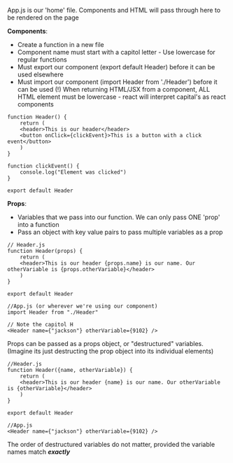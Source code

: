 App.js is our 'home' file. Components and HTML will pass through here to be rendered on the page

**Components**:
- Create a function in a new file
- Component name must start with a capitol letter - Use lowercase for regular functions
- Must export our component (export default Header) before it can be used elsewhere
- Must import our component (import Header from './Header') before it can be used
(!) When returning HTML/JSX from a component, ALL HTML element must be lowercase - react will interpret capital's as react components  

```
function Header() {
	return (
	<header>This is our header</header>
	<button onClick={clickEvent}>This is a button with a click event</button>
	)
}

function clickEvent() {
	console.log("Element was clicked")
}

export default Header
```

**Props**:
- Variables that we pass into our function. We can only pass ONE 'prop' into a function
- Pass an object with key value pairs to pass multiple variables as a prop

```
// Header.js
function Header(props) {
	return (
	<header>This is our header {props.name} is our name. Our otherVariable is {props.otherVariable}</header>
	)
}

export default Header
```


```
//App.js (or wherever we're using our component)
import Header from "./Header"

// Note the capitol H
<Header name={"jackson"} otherVariable={9102} />
```

Props can be passed as a props object, or "destructured" variables. (Imagine its just destructing the prop object into its individual elements)

```
//Header.js
function Header({name, otherVariable}) {
	return (
	<header>This is our header {name} is our name. Our otherVariable is {otherVariable}</header>
	)
}

export default Header

//App.js
<Header name={"jackson"} otherVariable={9102} />

```
The order of destructured variables do not matter, provided the variable names match ***exactly***



















